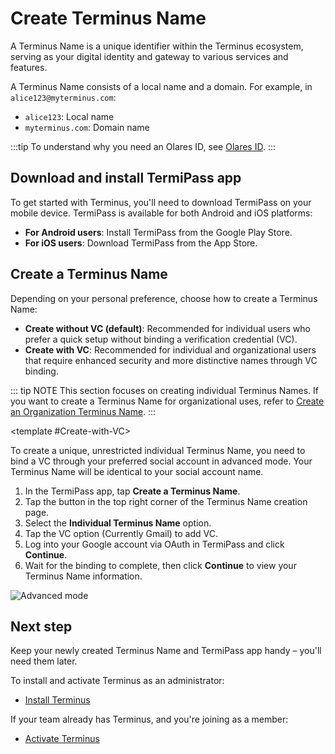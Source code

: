 # Create Terminus Name

A Terminus Name is a unique identifier within the Terminus ecosystem, serving as your digital identity and gateway to various services and features.

A Terminus Name consists of a local name and a domain. For example, in `alice123@myterminus.com`:
- `alice123`: Local name
- `myterminus.com`: Domain name

:::tip
To understand why you need an Olares ID, see [Olares ID](../concepts/olares-id.md).
:::
## Download and install TermiPass app

To get started with Terminus, you'll need to download TermiPass on your mobile device. TermiPass is available for both Android and iOS platforms:

* **For Android users**: Install TermiPass from the Google Play Store.
* **For iOS users**: Download TermiPass from the App Store.

## Create a Terminus Name

Depending on your personal preference, choose how to create a Terminus Name:
- **Create without VC (default)**: Recommended for individual users who prefer a quick setup without binding a verification credential (VC).
- **Create with VC**: Recommended for individual and organizational users that require enhanced security and more distinctive names through VC binding.

::: tip NOTE
This section focuses on creating individual Terminus Names. If you want to create a Terminus Name for organizational uses, refer to [Create an Organization Terminus Name](../terminus-space/host-domain.md).
:::

<Tabs>
<template #Create-without-VC-(default)>

1. In the Terminus app, tap **Create an account**.
2. Enter your desired Terminus Name. It must meet the following requirements:
   * never be registered before
   * at least 8 characters long
   * only lowercase letters and numbers
3. Click **Continue** to finish the creation process.

![Fast creation](/images/how-to/termipass/individual_terminus_name_fast.png)

</template>

<template #Create-with-VC>

To create a unique, unrestricted individual Terminus Name, you need to bind a VC through your preferred social account in advanced mode. Your Terminus Name will be identical to your social account name.

1. In the TermiPass app, tap **Create a Terminus Name**.
2. Tap the button in the top right corner of the Terminus Name creation page.
3. Select the **Individual Terminus Name** option.
4. Tap the VC option (Currently Gmail) to add VC.
5. Log into your Google account via OAuth in TermiPass and click **Continue**.
6. Wait for the binding to complete, then click **Continue** to view your Terminus Name information.

![Advanced mode](/images/how-to/termipass/terminus_name_advanced.png)

</template>
</Tabs>

## Next step

Keep your newly created Terminus Name and TermiPass app handy – you'll need them later.

To install and activate Terminus as an administrator:
- [Install Terminus](./install-terminus.md)

If your team already has Terminus, and you're joining as a member:
- [Activate Terminus](./activate-terminus.md)
